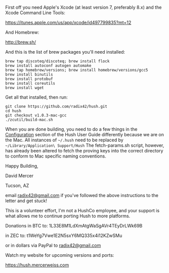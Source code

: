 First off you need Apple's Xcode (at least version 7, preferably 8.x) and the Xcode Command Line Tools:

https://itunes.apple.com/us/app/xcode/id497799835?mt=12

And Homebrew:

http://brew.sh/

And this is the list of brew packages you'll need installed:

```shell
brew tap discoteq/discoteq; brew install flock
brew install autoconf autogen automake
brew tap homebrew/versions; brew install homebrew/versions/gcc5
brew install binutils
brew install protobuf
brew install coreutils
brew install wget
```

Get all that installed, then run:

```shell
git clone https://github.com/radix42/hush.git
cd hush
git checkout v1.0.3-mac-gcc
./zcutil/build-mac.sh
```
When you are done building, you need to do a few things in the [Configuration](https://github.com/hush/hush/wiki/1.0-User-Guide#configuration) section of the Hush User Guide differently because we are on the Mac. All instances of `~/.hush` need to be replaced by `~/Library/Application\ Support/Hush` 
The fetch-params.sh script, however, has already been altered to fetch the proving keys into the correct directory to conform to Mac specific naming conventions.

Happy Building,

David Mercer

Tucson, AZ

email <radix42@gmail.com> if you've followed the above
instructions to the letter and get stuck!

This is a volunteer effort, I'm not a HushCo employee, and your support is what allows me
to continue porting Hush to more platforms.

Donations in BTC to: 1L33E8M1LdXmAtgWaSgAVr4TEyDrLWk69B

in ZEC to: t1WeYg7Vwe1E2N5sxY6MQ335x4i12KZwSMu

or in dollars via PayPal to radix42@gmail.com

Watch my website for upcoming versions and ports:

https://hush.mercerweiss.com
